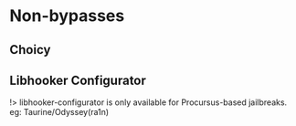 # Non-bypasses

## Choicy

## Libhooker Configurator

!> libhooker-configurator is only available for Procursus-based jailbreaks. eg: Taurine/Odyssey(ra1n)